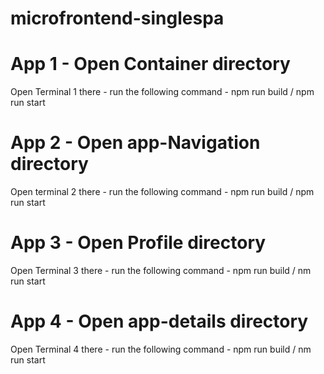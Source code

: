 # microfrontend-singlespa

# App 1 - Open Container directory
Open Terminal 1 there - run the following command - 
npm run build /
npm run start

# App 2 - Open app-Navigation directory
Open terminal 2 there - run the following command - 
npm run build /
npm run start

# App 3 - Open Profile directory 
Open Terminal 3 there - run the following command - 
npm run build /
nm run start

# App 4 - Open app-details directory 
Open Terminal 4 there - run the following command - 
npm run build /
nm run start
